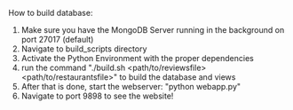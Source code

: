 
How to build database:

1) Make sure you have the MongoDB Server running in the background on port 27017 (default)
2) Navigate to build_scripts directory
3) Activate the Python Environment with the proper dependencies 
4) run the command "./build.sh <path/to/reviewsfile> <path/to/restaurantsfile>" to build the database and views
5) After that is done, start the webserver: "python webapp.py"
6) Navigate to port 9898 to see the website!

